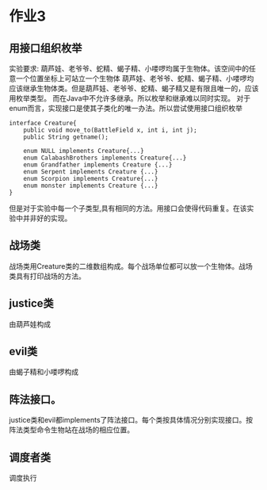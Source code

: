 # 作业3
## 用接口组织枚举
实验要求: 葫芦娃、老爷爷、蛇精、蝎子精、小喽啰均属于生物体。该空间中的任意一个位置坐标上可站立一个生物体
葫芦娃、老爷爷、蛇精、蝎子精、小喽啰均应该继承生物体类。但是葫芦娃、老爷爷、蛇精、蝎子精又是有限且唯一的，应该用枚举类型。
而在Java中不允许多继承。所以枚举和继承难以同时实现。
对于enum而言，实现接口是使其子类化的唯一办法。所以尝试使用接口组织枚举
```
interface Creature{
    public void move_to(BattleField x, int i, int j);
    public String getname();
    
    enum NULL implements Creature{...}
    enum CalabashBrothers implements Creature{...}
    enum Grandfather implements Creature {...}
    enum Serpent implements Creature {...}
    enum Scorpion implements Creature{...}
    enum monster implements Creature {...}
}
```
但是对于实验中每一个子类型,具有相同的方法。用接口会使得代码重复。在该实验中并非好的实现。
## 战场类
战场类用Creature类的二维数组构成。每个战场单位都可以放一个生物体。战场类具有打印战场的方法。

## justice类
由葫芦娃构成
## evil类
由蝎子精和小喽啰构成
## 阵法接口。
justice类和evil都implements了阵法接口。每个类按具体情况分别实现接口。按阵法类型命令生物站在战场的相应位置。
## 调度者类
调度执行
